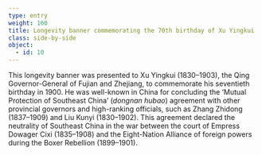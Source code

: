 ```yaml
---
type: entry
weight: 160
title: Longevity banner commemorating the 70th birthday of Xu Yingkui
class: side-by-side
object:
  - id: 10
---
```

This longevity banner was presented to Xu
Yingkui (1830–1903), the Qing Governor-General of
Fujian and Zhejiang, to commemorate his seventieth
birthday in 1900. He was well-known in China
for concluding the ‘Mutual Protection of Southeast
China’ (*dongnan hubao*) agreement with other provincial
governors and high-ranking officials, such as Zhang
Zhidong (1837–1909) and Liu Kunyi (1830–1902). This
agreement declared the neutrality of Southeast China
in the war between the court of Empress Dowager Cixi
(1835–1908) and the Eight-Nation Alliance of foreign
powers during the Boxer Rebellion (1899–1901).
